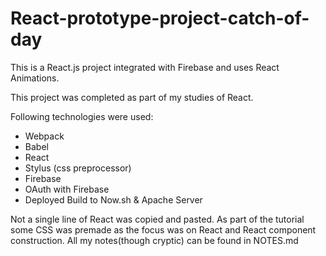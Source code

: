 # React-prototype-project-catch-of-day

This is a React.js project integrated with Firebase and uses React Animations.

This project was completed as part of my studies of React.

Following technologies were used:
<ul>
  <li>Webpack</li>
  <li>Babel</li>
  <li>React</li>
  <li>Stylus (css preprocessor)</li>
  <li>Firebase</li>
  <li>OAuth with Firebase</li>
  <li>Deployed Build to Now.sh & Apache Server</li>
</ul>

Not a single line of React was copied and pasted. As part of the tutorial some CSS was premade as the focus was on React and React component construction. All my notes(though cryptic) can be found in NOTES.md